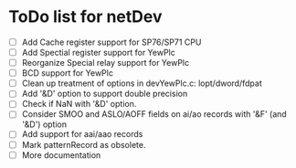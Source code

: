 ToDo list for netDev
====

- [ ] Add Cache register support for SP76/SP71 CPU
- [ ] Add Spectial register support for YewPlc
- [ ] Reorganize Special relay support for YewPlc
- [ ] BCD support for YewPlc
- [ ] Clean up treatment of options in devYewPlc.c: lopt/dword/fdpat
- [ ] Add '&D' option to support double precision
- [ ] Check if NaN with '&D' option.
- [ ] Consider SMOO and ASLO/AOFF fields on ai/ao records with '&F' (and '&D') option
- [ ] Add support for aai/aao records
- [ ] Mark patternRecord as obsolete.
- [ ] More documentation
